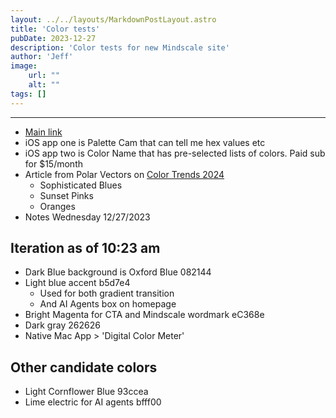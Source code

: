 ```yaml
---
layout: ../../layouts/MarkdownPostLayout.astro
title: 'Color tests'
pubDate: 2023-12-27
description: 'Color tests for new Mindscale site'
author: 'Jeff'
image:
    url: ""
    alt: ""
tags: []
---
```


***

* [Main link](https://mindscale-site-dev.web.app)
* iOS app one is Palette Cam that can tell me hex values etc
* iOS app two is Color Name that has pre-selected lists of colors. Paid sub for $15/month
* Article from Polar Vectors on [Color Trends 2024](https://polarvectors.com/color-trends-2024/)
	* Sophisticated Blues
	* Sunset Pinks
	* Oranges
* Notes Wednesday 12/27/2023

## Iteration as of 10:23 am
* Dark Blue background is Oxford Blue 082144
* Light blue accent b5d7e4
	* Used for both gradient transition
	* And AI Agents box on homepage	
* Bright Magenta for CTA and Mindscale wordmark eC368e
* Dark gray 262626
* Native Mac App > 'Digital Color Meter'

## Other candidate colors
* Light Cornflower Blue 93ccea
* Lime electric for AI agents bfff00
